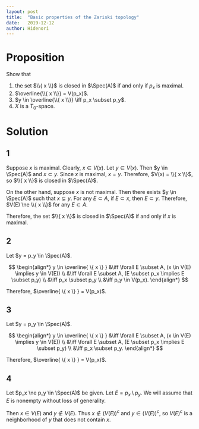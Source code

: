 ```yaml
---
layout: post
title:  "Basic properties of the Zariski topology"
date:   2019-12-12
author: Hidenori
---
```


# Proposition
Show that
1. the set $\\{ x \\}$ is closed in $\Spec(A)$ if and only if $p_x$ is maximal.
1. $\overline{\\{ x \\}} = V(p_x)$.
1. $y \in \overline{\\{ x \\}} \iff p_x \subset p_y$.
1. $X$ is a $T_0$-space.

# Solution
## 1
Suppose $x$ is maximal.
Clearly, $x \in V(x)$.
Let $y \in V(x)$.
Then $y \in \Spec(A)$ and $x \subset y$.
Since $x$ is maximal, $x = y$.
Therefore, $V(x) = \\{ x \\}$, so $\\{ x \\}$ is closed in $\Spec(A)$.

On the other hand, suppose $x$ is not maximal.
Then there exists $y \in \Spec(A)$ such that $x \subsetneq y$.
For any $E \subset A$, if $E \subset x$, then $E \subset y$.
Therefore, $V(E) \ne \\{ x \\}$ for any $E \subset A$.

Therefore, the set $\\{ x \\}$ is closed in $\Spec(A)$ if and only if $x$ is maximal.
## 2

Let $y = p_y \in \Spec(A)$.

$$
\begin{align*}
  y \in \overline{ \{ x \} }
    &\iff \forall E \subset A, (x \in V(E) \implies y \in V(E)) \\
    &\iff \forall E \subset A, (E \subset p_x \implies E \subset p_y) \\
    &\iff p_x \subset p_y \\
    &\iff p_y \in V(p_x).
\end{align*}
$$

Therefore, $\overline{ \{ x \} } = V(p_x)$.

## 3

Let $y = p_y \in \Spec(A)$.

$$
\begin{align*}
  y \in \overline{ \{ x \} }
    &\iff \forall E \subset A, (x \in V(E) \implies y \in V(E)) \\
    &\iff \forall E \subset A, (E \subset p_x \implies E \subset p_y) \\
    &\iff p_x \subset p_y.
\end{align*}
$$

Therefore, $\overline{ \{ x \} } = V(p_x)$.

## 4
Let $p_x \ne p_y \in \Spec(A)$ be given.
Let $E = p_x \setminus p_y$.
We will assume that $E$ is nonempty without loss of generality.

Then $x \in V(E)$ and $y \notin V(E)$.
Thus $x \notin (V(E))^c$ and $y \in (V(E))^c$, so $V(E)^c$ is a neighborhood of $y$ that does not contain $x$.
